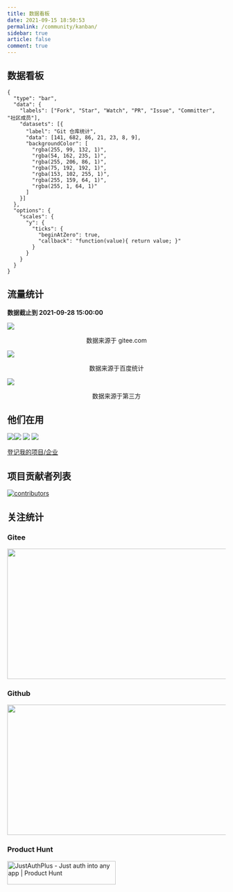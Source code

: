 ```yaml
---
title: 数据看板
date: 2021-09-15 18:50:53
permalink: /community/kanban/
sidebar: true
article: false
comment: true
---
```


## 数据看板

```chart
{
  "type": "bar",
  "data": {
    "labels": ["Fork", "Star", "Watch", "PR", "Issue", "Committer", "社区成员"],
    "datasets": [{
      "label": "Git 仓库统计",
      "data": [141, 682, 86, 21, 23, 8, 9],
      "backgroundColor": [
        "rgba(255, 99, 132, 1)",
        "rgba(54, 162, 235, 1)",
        "rgba(255, 206, 86, 1)",
        "rgba(75, 192, 192, 1)",
        "rgba(153, 102, 255, 1)",
        "rgba(255, 159, 64, 1)",
        "rgba(255, 1, 64, 1)"
      ]
    }]
  },
  "options": {
    "scales": {
      "y": {
        "ticks": {
          "beginAtZero": true,
          "callback": "function(value){ return value; }"
        }
      }
    }
  }
}
```

## 流量统计

**数据截止到 2021-09-28 15:00:00** 

![](/community/305b6a5f.png)

<center>
数据来源于 gitee.com
</center>


![](/community/d5d01c58.png)

<center>
数据来源于百度统计
</center>

![](/community/2e466897.png)

<center>
数据来源于第三方
</center>

## 他们在用

[![](/user/col-h50.png)](http://www.mochiwang.com?utm_source=justauthplus "给作者提供云写作的一个工具")[![](/user/jai-h50.png)](https://www.fujieid.com?utm_source=justauthplus "JAI 身份云，一款专业的、领先的、基于 5A 行业标准的身份云产品，帮助客户一次性解决身份管理的难题") [![](/user/liuniu-h50.png)](https://www.liuniukeji.com?utm_source=justauthplus) [![](/user/mica-h50.png)](https://gitee.com/596392912/mica?utm_source=justauthplus "Spring Cloud 微服务开发核心工具集") 

[登记我的项目/企业](https://gitee.com/fujieid/jap/issues/I43D4H)

## 项目贡献者列表

[![contributors](https://whnb.wang/contributors/fujieid/jap/15)](https://whnb.wang)


## 关注统计

### Gitee

<a target="_blank" href='https://gitee.com/fujieid/jap'><img src="https://whnb.wang/img/fujieid/jap" width="900" height="300"></a>

### Github

<a target="_blank" href='https://gitee.com/fujieid/jap'><img src="https://starchart.cc/fujieid/jap.svg" width="900" height="300"></a>

### Product Hunt

<a href="https://www.producthunt.com/posts/justauthplus?utm_source=badge-featured&utm_medium=badge&utm_souce=badge-justauthplus" target="_blank">
  <img src="https://api.producthunt.com/widgets/embed-image/v1/featured.svg?post_id=285597&theme=dark" alt="JustAuthPlus - Just auth into any app | Product Hunt" style="width: 250px; height: 54px;" width="250" height="54" />
</a>

